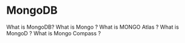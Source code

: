 # MongoDB
What is MongoDB?
What is Mongo ?
What is MONGO Atlas ?
What is MongoD ?
What is Mongo Compass ?
